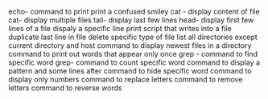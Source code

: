 echo- command to print
print a confused smiley
cat - display content of file
cat- display multiple files
tail- display last few lines
head- display first few lines of a file
dispaly a specific line
print
script that writes into a file
duplicate last line in file
delete specific type of file
list all directories except current directory and host
command to display newest files in a directory
command to print out words that appear only once
grep - command to find specific word
grep- command to count specific word
command to display a pattern and some lines after
command to hide specific word
command to display only numbers
command to replace letters
command to remove letters
command to reverse words
